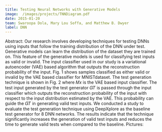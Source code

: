 ```yaml
---
title: Testing Neural Networks with Generative Models
image:  /images/projects/TNNDiagram.pdf
date: 2015-01-20
team: Swaroopa Dola, Mary Lou Soffa, and Matthew B. Dwyer 
label: DNN
---
```


<a name="tnn"></a>

Abstract: Our research involves developing techniques for testing DNNs using inputs that follow the training distribution of the DNN under test. Generative models can learn the distribution of the dataset they are trained on. This feature of the generative models is used for classifying test inputs as valid or invalid. The input classifier used in our study is a variational autoencoder (VAE) based algorithm that outputs the reconstruction probability of the input. Fig. 1 shows samples classified as either valid or invalid by the VAE based classifier for MNISTdataset. The test generation technique is shown in Fig. 2 where 𝑀𝑥 is the VAE based input classifier. The test input generated by the test generator 𝐺𝑇 is passed through the input classifier which outputs the reconstruction probability of the input with respect to the input distribution estimated by the VAE. This probability can guide the 𝐺𝑇 in generating valid test inputs. We conducted a study to evaluate the test generation technique using DeepXplore as the baseline test generator for 8 DNN networks. The results indicate that the technique significantly increases the generation of valid test inputs and reduces the time to generate valid tests when compared to the baseline.
Pictures:
 
